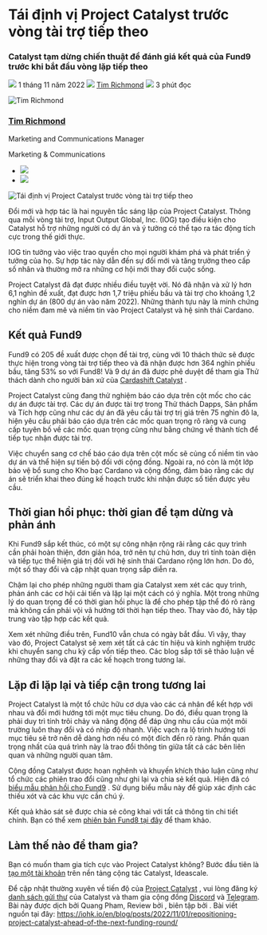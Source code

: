 # Tái định vị Project Catalyst trước vòng tài trợ tiếp theo

### **Catalyst tạm dừng chiến thuật để đánh giá kết quả của Fund9 trước khi bắt đầu vòng lặp tiếp theo**

![](img/2022-11-01-repositioning-project-catalyst-ahead-of-the-next-funding-round.002.png) 1 tháng 11 năm 2022 ![](img/2022-11-01-repositioning-project-catalyst-ahead-of-the-next-funding-round.002.png) [Tim Richmond](/en/blog/authors/tim-richmond/page-1/) ![](img/2022-11-01-repositioning-project-catalyst-ahead-of-the-next-funding-round.003.png) 3 phút đọc

![Tim Richmond](img/2022-11-01-repositioning-project-catalyst-ahead-of-the-next-funding-round.004.png)[](/en/blog/authors/tim-richmond/page-1/)

### [**Tim Richmond**](/en/blog/authors/tim-richmond/page-1/)

Marketing and Communications Manager

Marketing &amp; Communications

- ![](img/2022-11-01-repositioning-project-catalyst-ahead-of-the-next-funding-round.005.png)[](mailto:tim.richmond@iohk.io "Email")
- ![](img/2022-11-01-repositioning-project-catalyst-ahead-of-the-next-funding-round.006.png)[](https://www.linkedin.com/in/tim--richmond/ "LinkedIn")

![Tái định vị Project Catalyst trước vòng tài trợ tiếp theo](img/2022-11-01-repositioning-project-catalyst-ahead-of-the-next-funding-round.007.jpeg)

Đổi mới và hợp tác là hai nguyên tắc sáng lập của Project Catalyst. Thông qua mỗi vòng tài trợ, Input Output Global, Inc. (IOG) tạo điều kiện cho Catalyst hỗ trợ những người có dự án và ý tưởng có thể tạo ra tác động tích cực trong thế giới thực.

IOG tin tưởng vào việc trao quyền cho mọi người khám phá và phát triển ý tưởng của họ. Sự hợp tác này dẫn đến sự đổi mới và tăng trưởng theo cấp số nhân và thường mở ra những cơ hội mới thay đổi cuộc sống.

Project Catalyst đã đạt được nhiều điều tuyệt vời. Nó đã nhận và xử lý hơn 6,1 nghìn đề xuất, đạt được hơn 1,7 triệu phiếu bầu và tài trợ cho khoảng 1,2 nghìn dự án (800 dự án vào năm 2022). Những thành tựu này là minh chứng cho niềm đam mê và niềm tin vào Project Catalyst và hệ sinh thái Cardano.

## **Kết quả Fund9**

Fund9 có 205 đề xuất được chọn để tài trợ, cùng với 10 thách thức sẽ được thực hiện trong vòng tài trợ tiếp theo và đã nhận được hơn 364 nghìn phiếu bầu, tăng 53% so với Fund8! Và 9 dự án đã được phê duyệt để tham gia Thử thách dành cho người bản xứ của [Cardashift Catalyst](https://iohk.io/en/blog/posts/2022/06/01/fund9-catalyst-natives-cardashift-challenge-demonstrating-and-monetizing-impact/) .

Project Catalyst cũng đang thử nghiệm báo cáo dựa trên cột mốc cho các dự án được tài trợ. Các dự án được tài trợ trong Thử thách Dapps, Sản phẩm và Tích hợp cũng như các dự án đã yêu cầu tài trợ trị giá trên 75 nghìn đô la, hiện yêu cầu phải báo cáo dựa trên các mốc quan trọng rõ ràng và cung cấp tuyên bố về các mốc quan trọng cũng như bằng chứng về thành tích để tiếp tục nhận được tài trợ.

Việc chuyển sang cơ chế báo cáo dựa trên cột mốc sẽ củng cố niềm tin vào dự án và thể hiện sự tiến bộ đối với cộng đồng. Ngoài ra, nó còn là một lớp bảo vệ bổ sung cho Kho bạc Cardano và cộng đồng, đảm bảo rằng các dự án sẽ triển khai theo đúng kế hoạch trước khi nhận được số tiền được yêu cầu.

## **Thời gian hồi phục: thời gian để tạm dừng và phản ánh**

Khi Fund9 sắp kết thúc, có một sự công nhận rộng rãi rằng các quy trình cần phải hoàn thiện, đơn giản hóa, trở nên tự chủ hơn, duy trì tính toàn diện và tiếp tục thể hiện giá trị đối với hệ sinh thái Cardano rộng lớn hơn. Do đó, một số thay đổi và cập nhật quan trọng sắp diễn ra.

Chậm lại cho phép những người tham gia Catalyst xem xét các quy trình, phản ánh các cơ hội cải tiến và lặp lại một cách có ý nghĩa. Một trong những lý do quan trọng để có thời gian hồi phục là để cho phép tập thể đó rõ ràng mà không cần phải vội vã hướng tới thời hạn tiếp theo. Thay vào đó, hãy tập trung vào tập hợp các kết quả.

Xem xét những điều trên, Fund10 vẫn chưa có ngày bắt đầu. Vì vậy, thay vào đó, Project Catalyst sẽ xem xét tất cả các tín hiệu và kinh nghiệm trước khi chuyển sang chu kỳ cấp vốn tiếp theo. Các blog sắp tới sẽ thảo luận về những thay đổi và đặt ra các kế hoạch trong tương lai.

## **Lặp đi lặp lại và tiếp cận trong tương lai**

Project Catalyst là một tổ chức hữu cơ dựa vào các cá nhân để kết hợp với nhau và đổi mới hướng tới một mục tiêu chung. Do đó, điều quan trọng là phải duy trì tính trôi chảy và năng động để đáp ứng nhu cầu của một môi trường luôn thay đổi và có nhịp độ nhanh. Việc vạch ra lộ trình hướng tới mục tiêu sẽ trở nên dễ dàng hơn nếu có một đích đến rõ ràng. Phần quan trọng nhất của quá trình này là trao đổi thông tin giữa tất cả các bên liên quan và những người quan tâm.

Cộng đồng Catalyst được hoan nghênh và khuyến khích thảo luận cũng như tổ chức các phiên trao đổi cũng như ghi lại và chia sẻ kết quả. Hiện đã có [biểu mẫu phản hồi cho Fund9](https://bit.ly/Fund9-Feedback) . Sử dụng biểu mẫu này để giúp xác định các thiếu xót và các khu vực cần chú ý.

Kết quả khảo sát sẽ được chia sẻ công khai với tất cả thông tin chi tiết chính. Bạn có thể xem [phiên bản Fund8 tại đây](https://bit.ly/F8-Feedback) để tham khảo.

## **Làm thế nào để tham gia?**

Bạn có muốn tham gia tích cực vào Project Catalyst không? Bước đầu tiên là [tạo một tài khoản](https://cardano.ideascale.com/) trên nền tảng cộng tác Catalyst, Ideascale.

Để cập nhật thường xuyên về tiến độ của [Project Catalyst](https://bit.ly/ProjectCatalyst) , vui lòng đăng ký [danh sách gửi thư](https://bit.ly/3dSZJvx) của Catalyst và tham gia cộng đồng [Discord](https://discord.gg/2RnUtK8) và [Telegram](https://discord.gg/2RnUtK8). Bài này được dịch bởi Quang Pham, Review bởi , biên tập bởi . Bài viết nguồn tại đây: https://iohk.io/en/blog/posts/2022/11/01/repositioning-project-catalyst-ahead-of-the-next-funding-round/
